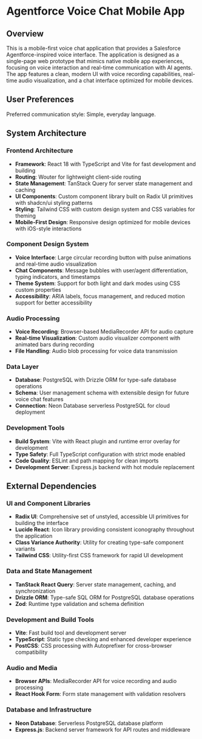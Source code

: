 # Agentforce Voice Chat Mobile App

## Overview

This is a mobile-first voice chat application that provides a Salesforce Agentforce-inspired voice interface. The application is designed as a single-page web prototype that mimics native mobile app experiences, focusing on voice interaction and real-time communication with AI agents. The app features a clean, modern UI with voice recording capabilities, real-time audio visualization, and a chat interface optimized for mobile devices.

## User Preferences

Preferred communication style: Simple, everyday language.

## System Architecture

### Frontend Architecture
- **Framework**: React 18 with TypeScript and Vite for fast development and building
- **Routing**: Wouter for lightweight client-side routing
- **State Management**: TanStack Query for server state management and caching
- **UI Components**: Custom component library built on Radix UI primitives with shadcn/ui styling patterns
- **Styling**: Tailwind CSS with custom design system and CSS variables for theming
- **Mobile-First Design**: Responsive design optimized for mobile devices with iOS-style interactions

### Component Design System
- **Voice Interface**: Large circular recording button with pulse animations and real-time audio visualization
- **Chat Components**: Message bubbles with user/agent differentiation, typing indicators, and timestamps
- **Theme System**: Support for both light and dark modes using CSS custom properties
- **Accessibility**: ARIA labels, focus management, and reduced motion support for better accessibility

### Audio Processing
- **Voice Recording**: Browser-based MediaRecorder API for audio capture
- **Real-time Visualization**: Custom audio visualizer component with animated bars during recording
- **File Handling**: Audio blob processing for voice data transmission

### Data Layer
- **Database**: PostgreSQL with Drizzle ORM for type-safe database operations
- **Schema**: User management schema with extensible design for future voice chat features
- **Connection**: Neon Database serverless PostgreSQL for cloud deployment

### Development Tools
- **Build System**: Vite with React plugin and runtime error overlay for development
- **Type Safety**: Full TypeScript configuration with strict mode enabled
- **Code Quality**: ESLint and path mapping for clean imports
- **Development Server**: Express.js backend with hot module replacement

## External Dependencies

### UI and Component Libraries
- **Radix UI**: Comprehensive set of unstyled, accessible UI primitives for building the interface
- **Lucide React**: Icon library providing consistent iconography throughout the application
- **Class Variance Authority**: Utility for creating type-safe component variants
- **Tailwind CSS**: Utility-first CSS framework for rapid UI development

### Data and State Management
- **TanStack React Query**: Server state management, caching, and synchronization
- **Drizzle ORM**: Type-safe SQL ORM for PostgreSQL database operations
- **Zod**: Runtime type validation and schema definition

### Development and Build Tools
- **Vite**: Fast build tool and development server
- **TypeScript**: Static type checking and enhanced developer experience
- **PostCSS**: CSS processing with Autoprefixer for cross-browser compatibility

### Audio and Media
- **Browser APIs**: MediaRecorder API for voice recording and audio processing
- **React Hook Form**: Form state management with validation resolvers

### Database and Infrastructure
- **Neon Database**: Serverless PostgreSQL database platform
- **Express.js**: Backend server framework for API routes and middleware